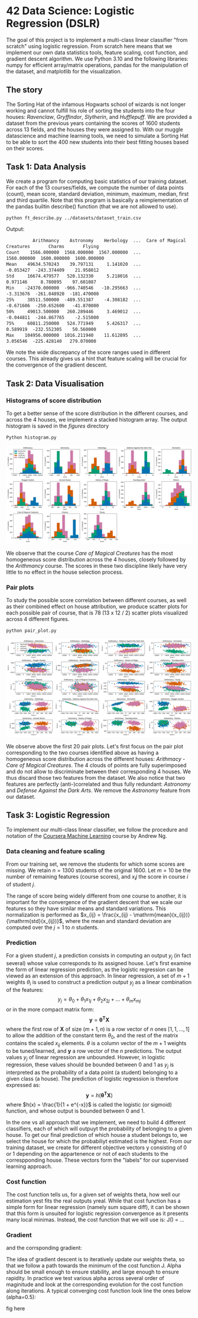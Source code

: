 # 42 Data Science: Logistic Regression (DSLR)

The goal of this project is to implement a multi-class linear classifier "from scratch" using logistic regression. From scratch here means that we implement our own data statistics tools, feature scaling, cost function, and gradient descent algorithm. We use Python 3.10 and the following libraries: numpy for efficient array/matrix operations, pandas for the manipulation of the dataset, and matplotlib for the visualization.

## The story

The Sorting Hat of the infamous Hogwarts school of wizards is not longer working and cannot fulfill his role of sorting the students into the four houses: _Ravenclaw_, _Gryffindor_, _Slytherin_, and _Hufflepuff_. We are provided a dataset from the previous years containing the scores of 1600 students across 13 fields, and the houses they were assigned to. With our muggle datascience and machine learning tools, we need to simulate a Sorting Hat to be able to sort the 400 new students into their best fitting houses based on their scores.

## Task 1: Data Analysis

We create a program for computing basic statistics of our training dataset. For each of the 13 courses/fields, we compute the number of data points (count), mean score, standard deviation, minimum, maximum, median, first and third quartile. Note that this program is basically a reimplementation of the pandas builtin describe() function (that we are not allowed to use).

```sh
python ft_describe.py ../datasets/dataset_train.csv
```

Output:
```
          Arithmancy    Astronomy    Herbology  ...  Care of Magical Creatures       Charms       Flying
Count    1566.000000  1568.000000  1567.000000  ...                1560.000000  1600.000000  1600.000000
Mean    49634.570243    39.797131     1.141020  ...                  -0.053427  -243.374409    21.958012
Std     16674.479577   520.132330     5.218016  ...                   0.971146     8.780895    97.601087
Min    -24370.000000  -966.740546   -10.295663  ...                  -3.313676  -261.048920  -181.470000
25%     38511.500000  -489.551387    -4.308182  ...                  -0.671606  -250.652600   -41.870000
50%     49013.500000   260.289446     3.469012  ...                  -0.044811  -244.867765    -2.515000
75%     60811.250000   524.771949     5.426317  ...                   0.589919  -232.552305    50.560000
Max    104956.000000  1016.211940    11.612895  ...                   3.056546  -225.428140   279.070000
```

We note the wide discrepancy of the score ranges used in different courses. This already gives us a hint that feature scaling will be crucial for the convergence of the gradient descent.

## Task 2: Data Visualisation

### Histograms of score distribution

To get a better sense of the score distribution in the different courses, and across the 4 houses, we implement a stacked histogram array. The output histogram is saved in the _figures_ directory

```sh
Python histogram.py
```

![stacked histograms](./figures/histogram.png)

We observe that the course _Care of Magical Creatures_ has the most homogeneous score distribution across the 4 houses, closely followed by the _Arithmancy_ course. The scores in these two discipline likely have very little to no effect in the house selection process.

### Pair plots

To study the possible score correlation between different courses, as well as their combined effect on house attribution, we produce scatter plots for each possible pair of course, that is 78 (13 x 12 / 2) scatter plots visualized across 4 different figures.

```sh
python pair_plot.py
```

![pair plots](./figures/pair_plot1.png)

We observe above the first 20 pair plots. Let's first focus on the pair plot corresponding to the two courses identified above as having a homogeneous score distribution across the different houses: _Arithmacy_ - _Care of Magical Creatures_. The 4 clouds of points are fully superimposed and do not allow to discriminate between their corresponding 4 houses. We thus discard those two features from the dataset. We also notice that two features are perfectly (anti-)correlated and thus fully redundant: _Astronomy_ and _Defense Against the Dark Arts_. We remove the _Astronomy_ feature from our dataset.

## Task 3: Logistic Regression

To implement our multi-class linear classifier, we follow the procedure and notation of the [Coursera Machine Learning](https://www.coursera.org/learn/machine-learning?specialization=machine-learning-introduction) course by Andrew Ng.

### Data cleaning and feature scaling

From our training set, we remove the students for which some scores are missing. We retain $n = 1300$ students of the original 1600. Let $m = 10$ be the number of remaining features (course scores), and $x_ij$ the score in course $i$ of student $j$.

The range of score being widely different from one course to another, it is important for the convergence of the gradient descent that we scale our features so they have similar means and standard variations. This normalization is performed as $x_{ij} = \frac{x_{ij} - \mathrm{mean}(x_{ij})}{\mathrm{std}(x_{ij})}$, where the mean and standard deviation are computed over the $j = 1$ to $n$ students. 

### Prediction

For a given student $j$, a prediction consists in computing an output $y_j$ (in fact several) whose value corresponds to its assigned house. 
Let's first examine the form of linear regression prediction, as the logistic regression can be viewed as an extension of this approach. In linear regression, a set of $m + 1$ weights $\theta_i$ is used to construct a prediction output $y_j$ as a linear combination of the features:
$$y_j = \theta_0 + \theta_1 x_{1j} + \theta_2 x_{2j} + ... + \theta_m x_{mj}$$
or in the more compact matrix form: 
$$\bm{y} = \bm{\theta^T X}$$
where the first row of $\bm{X}$ of size $(m + 1, n)$ is a row vector of $n$ ones $[1, 1, ..., 1]$ to allow the addition of the constant term $\theta_0$, and the rest of the matrix contains the scaled $x_{ij}$ elements. $\theta$ is a column vector of the $m + 1$ weights to be tuned/learned, and $\bm{y}$ a row vector of the $n$ predictions.
The output values $y_j$ of linear regression are unbounded. However, in logistic regression, these values should be bounded between 0 and 1 as $y_j$ is interpreted as the probability of a data point (a student) belonging to a given class (a house).
The prediction of logistic regression is therefore expressed as:
$$\bm{y} = h(\bm{\theta^T X})$$
where $h(x) = \frac{1}{1 + e^{-x}}$ is called the logistic (or sigmoid) function, and whose output is bounded between 0 and 1.

In the one vs all approach that we implement, we need to build 4 different classifiers, each of which will outpuyt the probability of belonging to a given house. To get our final prediction of which house a student belongs to, we select the house for which the probabiliyt estimated is the highest. From our training dataset, we create for different objective vectors y consisting of 0 or 1 depending on the appartenence or not of each students to the correspponding house. These vectors form the "labels" for our supervised learning approach.

### Cost function

The cost function tells us, for a given set of weights theta, how well our estimation yest fits the real outputs yreal. While that cost function has a simple form for linear regression (namely sum square diff), it can be shown that this form is unsuited for logistic regression convergence as it presents many local minimas. Instead, the cost function that we will use is:
J() = ...

### Gradient
and the corrsponding gradient:

The idea of gradient descent is to iteratively update our weights theta, so that we follow a path towards the minimum of the cost function J. Alpha should be small enough to ensure stability, and large enough to ensure rapidity. In practice we test various alpha across several order of maginitude and look at the corresponding evolution for the cost function along iterations. A typical converging cost function look line the ones below (alpha=0.5):

fig here





